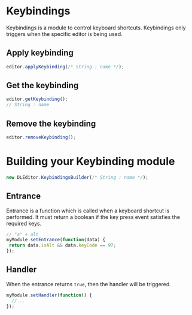 # Keybindings
Keybindings is a module to control keyboard shortcuts.
Keybindings only triggers when the specific editor is being used.

## Apply keybinding
```js
editor.applyKeybinding(/* String : name */);
```

## Get the keybinding
```js
editor.getKeybinding();
// String : name
```

## Remove the keybinding
```js
editor.removeKeybinding();
```

# Building your Keybinding module
```js
new DLEditor.KeybindingsBuilder(/* String : name */);
```

## Entrance
Entrance is a function which is called when a keyboard shortcut is performed.
It must return a boolean if the key press event satisfies the required keys.

```js
// "a" + alt
myModule.setEntrance(function(data) {
 return data.isAlt && data.keyCode == 97;
});
```

## Handler
When the entrance returns `true`, then the handler will be triggered.
```js
myModule.setHandler(function() {
  //...
});
```
